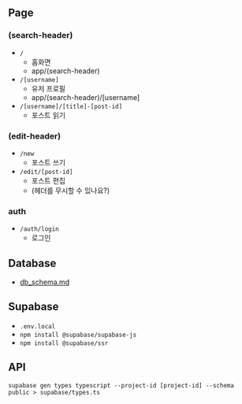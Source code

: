 
## Page
### (search-header)
- `/`
  * 홈화면 
  * app/(search-header)
- `/[username]`
  * 유저 프로필 
  * app/(search-header)/[username]
- `/[username]/[title]-[post-id]`
  * 포스트 읽기 

### (edit-header)
- `/new`
  * 포스트 쓰기 
- `/edit/[post-id]`
  * 포스트 편집 
  * (헤더를 무시할 수 있나요?)

### auth
- `/auth/login`
  * 로그인

## Database
* [db_schema.md](db_schema.md)

## Supabase
- `.env.local`
- `npm install @supabase/supabase-js`
- `npm install @supabase/ssr`

## API
`supabase gen types typescript --project-id [project-id] --schema public > supabase/types.ts`
